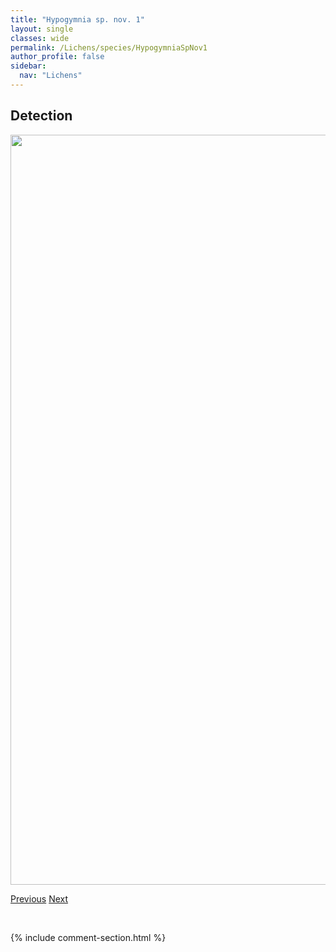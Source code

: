 ```yaml
---
title: "Hypogymnia sp. nov. 1"
layout: single
classes: wide
permalink: /Lichens/species/HypogymniaSpNov1
author_profile: false
sidebar:
  nav: "Lichens"
---
```


<h2>Detection</h2>

<a href="https://drive.google.com/uc?export=view&id=1OmKFqilw-jLhyyHGU80SM70lZPRRYfKN">
<img src="https://drive.google.com/uc?export=view&id=1OmKFqilw-jLhyyHGU80SM70lZPRRYfKN" height = "1200" width = "800">
</a>


<a href="/DevelopmentWebsite/Lichens/species/HypogymniaRugosa" class="pagination--pager" title="Hypogymnia rugosa">Previous</a> <a href="/DevelopmentWebsite/Lichens/species/HypogymniaTubulosa" class="pagination--pager" title="Hypogymnia tubulosa">Next</a>

<p>&nbsp;</p>

{% include comment-section.html %}
